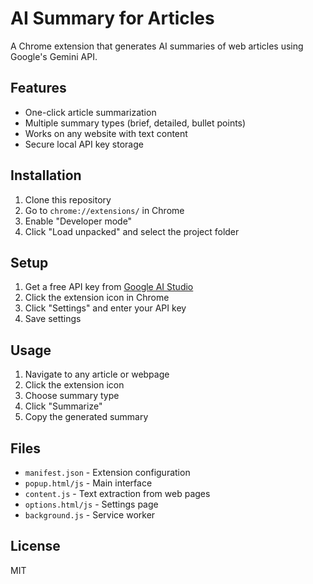# AI Summary for Articles

A Chrome extension that generates AI summaries of web articles using Google's Gemini API.

## Features

- One-click article summarization
- Multiple summary types (brief, detailed, bullet points)
- Works on any website with text content
- Secure local API key storage

## Installation

1. Clone this repository
2. Go to `chrome://extensions/` in Chrome
3. Enable "Developer mode"
4. Click "Load unpacked" and select the project folder

## Setup

1. Get a free API key from [Google AI Studio](https://makersuite.google.com/app/apikey)
2. Click the extension icon in Chrome
3. Click "Settings" and enter your API key
4. Save settings

## Usage

1. Navigate to any article or webpage
2. Click the extension icon
3. Choose summary type
4. Click "Summarize"
5. Copy the generated summary

## Files

- `manifest.json` - Extension configuration
- `popup.html/js` - Main interface
- `content.js` - Text extraction from web pages
- `options.html/js` - Settings page
- `background.js` - Service worker

## License

MIT
